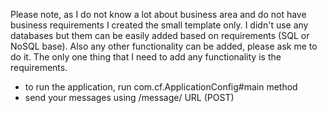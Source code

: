 Please note, as I do not know a lot about business area and do not have business requirements I created the small template only. 
I didn't use any databases but them can be easily added based on requirements (SQL or NoSQL base). Also any other functionality can be added, please ask me to do it. The only one thing that I need to add any functionality is the requirements. 

- to run the application, run com.cf.ApplicationConfig#main method
- send your messages using /message/ URL (POST) 